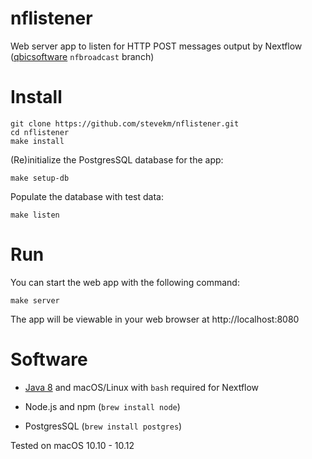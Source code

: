 # nflistener

Web server app to listen for HTTP POST messages output by Nextflow ([qbicsoftware](https://github.com/qbicsoftware/nextflow.git) `nfbroadcast` branch)

# Install

```
git clone https://github.com/stevekm/nflistener.git
cd nflistener
make install
```

(Re)initialize the PostgresSQL database for the app:

```
make setup-db
```

Populate the database with test data:

```
make listen
```

# Run

You can start the web app with the following command:

```
make server
```

The app will be viewable in your web browser at http://localhost:8080

# Software

- [Java 8](http://www.oracle.com/technetwork/java/javase/downloads/jdk8-downloads-2133151.html) and macOS/Linux with `bash` required for Nextflow

- Node.js and npm (`brew install node`)

- PostgresSQL (`brew install postgres`)

Tested on macOS 10.10 - 10.12
